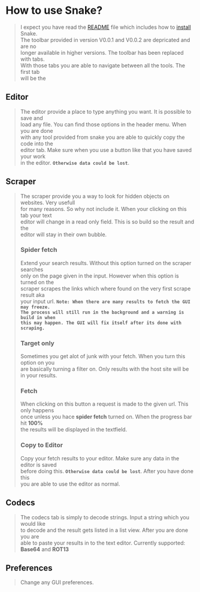# How to use Snake?

>I expect you have read the [README](https://github.com/Annihilator708/Snake#welcome-to-snake) file which includes how to [install](https://github.com/Annihilator708/Snake#installation) Snake.
>\
>The toolbar provided in version V0.0.1 and V0.0.2 are depricated and are no 
>\
>longer available in higher versions. The toolbar has been replaced with tabs. 
>\
>With those tabs you are able to navigate between all the tools. The first tab 
>\
>will be the

## Editor

>The editor provide a place to type anything you want. It is possible to save and
>\
>load any file. You can find those options in the header menu. When you are done
>\
>with any tool provided from snake you are able to quickly copy the code into the
>\
>editor tab. Make sure when you use a button like that you have saved your work 
>\
>in the editor. **`Otherwise data could be lost`**.

## Scraper
>
>The scraper provide you a way to look for hidden objects on websites. Very usefull
>\
>for many reasons. So why not include it. When your clicking on this tab your text
>\
>editor will change in a read only field. This is so build so the result and the 
>\
>editor will stay in their own bubble.
>
>### Spider fetch
>Extend your search results. Without this option turned on the scraper searches
>\
>only on the page given in the input. However when this option is turned on the
>\
>scraper scrapes the links which where found on the very first scrape result aka
>\
>your input url. **`Note: When there are many results to fetch the GUI may freeze.`**
>\
>**`The process will still run in the background and a warning is build in when`**
>\
>**`this may happen. The GUI will fix itself after its done with scraping.`**
>
>### Target only
>Sometimes you get alot of junk with your fetch. When you turn this option on you
>\
>are basically turning a filter on. Only results with the host site will be
>\
>in your results.
>
>### Fetch
>When clicking on this button a request is made to the given url. This only happens
>\
>once unless you hace **spider fetch** turned on. When the progress bar hit **100%**
>\
>the results will be displayed in the textfield.
>
>### Copy to Editor
>Copy your fetch results to your editor. Make sure any data in the editor is saved
>\
>before doing this. **`Otherwise data could be lost`**. After you have done this
>\
>you are able to use the editor as normal.

## Codecs

>The codecs tab is simply to decode strings. Input a string which you would like
>\
>to decode and the result gets listed in a list view. After you are done you are
>\
>able to paste your results in to the text editor. Currently supported: **Base64** and **ROT13**

## Preferences
>Change any GUI preferences.
